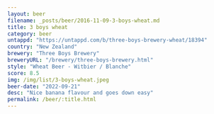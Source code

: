```yaml
---
layout: beer
filename: _posts/beer/2016-11-09-3-boys-wheat.md
title: 3 boys wheat
category: beer
untappd: "https://untappd.com/b/three-boys-brewery-wheat/18394"
country: "New Zealand"
brewery: "Three Boys Brewery"
breweryURL: "/brewery/three-boys-brewery.html"
style: "Wheat Beer - Witbier / Blanche"
score: 8.5
img: /img/list/3-boys-wheat.jpeg
beer-date: "2022-09-21"
desc: "Nice banana flavour and goes down easy"
permalink: /beer/:title.html
---
```

